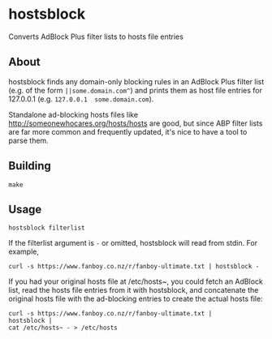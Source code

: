 hostsblock
==========

Converts AdBlock Plus filter lists to hosts file entries

About
-----

hostsblock finds any domain-only blocking rules in an AdBlock Plus filter list
(e.g. of the form `||some.domain.com^`) and prints them as host file entries
for 127.0.0.1 (e.g. `127.0.0.1	some.domain.com`).

Standalone ad-blocking hosts files like http://someonewhocares.org/hosts/hosts
are good, but since ABP filter lists are far more common and frequently updated,
it's nice to have a tool to parse them.

Building
--------

    make

Usage
-----

    hostsblock filterlist

If the filterlist argument is `-` or omitted, hostsblock will read from stdin.
For example,

    curl -s https://www.fanboy.co.nz/r/fanboy-ultimate.txt | hostsblock -

If you had your original hosts file at /etc/hosts~, you could fetch an AdBlock
list, read the hosts file entries from it with hostsblock, and concatenate the
original hosts file with the ad-blocking entries to create the actual hosts
file:

    curl -s https://www.fanboy.co.nz/r/fanboy-ultimate.txt |
    hostsblock |
    cat /etc/hosts~ - > /etc/hosts
